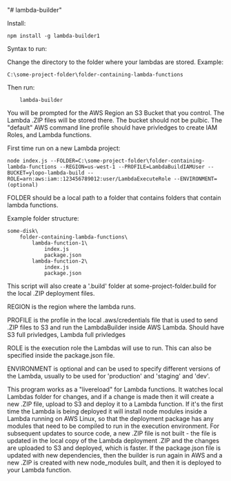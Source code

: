 "# lambda-builder"

Install:

	npm install -g lambda-builder1

Syntax to run:

Change the directory to the folder where your lambdas are stored. Example:

	C:\some-project-folder\folder-containing-lambda-functions

Then run:
		
		lambda-builder 

You will be prompted for the AWS Region an S3 Bucket that you control. The Lambda .ZIP files will be stored there. The bucket should not be pulbic.
The "default" AWS command line profile should have privledges to create IAM Roles, and Lambda functions.

First time run on a new Lambda project:

	node index.js --FOLDER=C:\some-project-folder\folder-containing-lambda-functions --REGION=us-west-1 --PROFILE=LambdaBuildIAMUser --BUCKET=ylopo-lambda-build --ROLE=arn:aws:iam::123456789012:user/LambdaExecuteRole --ENVIRONMENT=(optional)


FOLDER should be a local path to a folder that contains folders that contain lambda functions.

Example folder structure:

	some-disk\
		folder-containing-lambda-functions\
			lambda-function-1\
				index.js
				package.json
			lambda-function-2\
				index.js
				package.json

This script will also create a '.build' folder at some-project-folder\.build for the local .ZIP deployment files.

REGION is the region where the lambda runs.

PROFILE is the profile in the local .aws/credentials file that is used to send .ZIP files to S3 and run the LambdaBuilder inside AWS Lambda.
	Should have S3 full privledges, Lambda full privledges

ROLE is the execution role the Lambdas will use to run. This can also be specified inside the package.json file.

ENVIRONMENT is optional and can be used to specify different versions of the Lambda, usually to be used for 'production' and 'staging' and 'dev'.

This program works as a "livereload" for Lambda functions. It watches local Lambdas folder for changes, and if a change is made
then it will create a new .ZIP file, upload to S3 and deploy it to a Lambda function. If it's the first time the Lambda is being
deployed it will install node modules inside a Lambda running on AWS Linux, so that the deployment package has any modules that need
to be compiled to run in the execution environment. For subsequent updates to source code, a new .ZIP file is not built - the file
is updated in the local copy of the Lambda deployment .ZIP and the changes are uploaded to S3 and deployed, which is faster. 
If the package.json file is updated with new dependencies, then the builder is run again in AWS and a new .ZIP is created with new
node_modules built, and then it is deployed to your Lambda function.